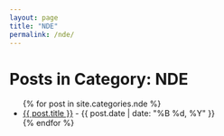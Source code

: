 ```yaml
---
layout: page
title: "NDE"
permalink: /nde/
---
```


<h1>Posts in Category: NDE</h1>

<ul>
  {% for post in site.categories.nde %}
    <li>
      <a href="{{ post.url }}">{{ post.title }}</a> - {{ post.date | date: "%B %d, %Y" }}
    </li>
  {% endfor %}
</ul>
